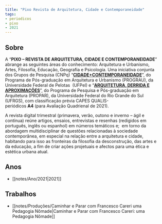 ```yaml
---
title: "Pixo Revista de Arquitetura, Cidade e Contemporaneidade"
tags: 
- periodicos
- pixo
- 2021
---
```


## Sobre

A “**PIXO – REVISTA DE ARQUITETURA, CIDADE E CONTEMPORANEIDADE**” abrange as seguintes áreas do conhecimento: Arquitetura e Urbanismo, Artes, Filosofia, Educação, Geografia e Psicologia. Uma iniciativa conjunta dos Grupos de Pesquisa (CNPq) “[**CIDADE+CONTEMPORANEIDADE**](https://wp.ufpel.edu.br/cmaisc/)”, do Programa de Pós-graduação em Arquitetura e Urbanismo (PROGRAU), da Universidade Federal de Pelotas  (UFPel) e “[**ARQUITETURA, DERRIDA E APROXIMAÇÕES**](http://dgp.cnpq.br/dgp/espelhogrupo/2233234822838385)”, do Programa de Pesquisa e Pós-graduação em Arquitetura (PROPAR), da Universidade Federal do Rio Grande do Sul (UFRGS), com classificação prévia CAPES QUALIS-periódicos **A4** (para Avaliação Quadrienal de 2021).

A revista digital trimestral (primavera, verão, outono e inverno – ágil e contínua) reúne artigos, ensaios, entrevistas e resenhas (redigidos em português, inglês ou espanhol) em números temáticos e;  em torno da abordagem multidisciplinar de questões relacionadas à sociedade contemporânea, em especial na relação entre a arquitetura e cidade, habitando para isso as fronteiras da filosofia da desconstrução, das artes e da educação, a fim de criar ações projetuais e afectos para uma ética e estética urbana atual.

## Anos
- [[notes/Ano/2021|2021]]

## Trabalhos
- [[notes/Produções/Caminhar e Parar com Francesco Careri uma Pedagogia Nômade|Caminhar e Parar com Francesco Careri: uma Pedagogia Nômade]]
